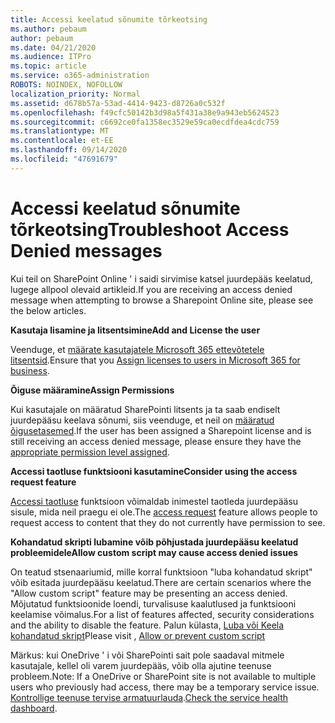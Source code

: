 ```yaml
---
title: Accessi keelatud sõnumite tõrkeotsing
ms.author: pebaum
author: pebaum
ms.date: 04/21/2020
ms.audience: ITPro
ms.topic: article
ms.service: o365-administration
ROBOTS: NOINDEX, NOFOLLOW
localization_priority: Normal
ms.assetid: d678b57a-53ad-4414-9423-d8726a0c532f
ms.openlocfilehash: f49cfc50142b3d98a5f431a38e9a943eb5624523
ms.sourcegitcommit: c6692ce0fa1358ec3529e59ca0ecdfdea4cdc759
ms.translationtype: MT
ms.contentlocale: et-EE
ms.lasthandoff: 09/14/2020
ms.locfileid: "47691679"
---
```

# <a name="troubleshoot-access-denied-messages"></a><span data-ttu-id="996d7-102">Accessi keelatud sõnumite tõrkeotsing</span><span class="sxs-lookup"><span data-stu-id="996d7-102">Troubleshoot Access Denied messages</span></span>

<span data-ttu-id="996d7-103">Kui teil on SharePoint Online ' i saidi sirvimise katsel juurdepääs keelatud, lugege allpool olevaid artikleid.</span><span class="sxs-lookup"><span data-stu-id="996d7-103">If you are receiving an access denied message when attempting to browse a Sharepoint Online site, please see the below articles.</span></span>

<span data-ttu-id="996d7-104">**Kasutaja lisamine ja litsentsimine**</span><span class="sxs-lookup"><span data-stu-id="996d7-104">**Add and License the user**</span></span>

<span data-ttu-id="996d7-105">Veenduge, et [määrate kasutajatele Microsoft 365 ettevõtetele litsentsid](https://docs.microsoft.com/microsoft-365/admin/add-users/add-users).</span><span class="sxs-lookup"><span data-stu-id="996d7-105">Ensure that you [Assign licenses to users in Microsoft 365 for business](https://docs.microsoft.com/microsoft-365/admin/add-users/add-users).</span></span>

<span data-ttu-id="996d7-106">**Õiguse määramine**</span><span class="sxs-lookup"><span data-stu-id="996d7-106">**Assign Permissions**</span></span>

<span data-ttu-id="996d7-107">Kui kasutajale on määratud SharePointi litsents ja ta saab endiselt juurdepääsu keelava sõnumi, siis veenduge, et neil on [määratud õigusetasemed](https://docs.microsoft.com/sharepoint/understanding-permission-levels).</span><span class="sxs-lookup"><span data-stu-id="996d7-107">If the user has been assigned a Sharepoint license and is still receiving an access denied message, please ensure they have the [appropriate permission level assigned](https://docs.microsoft.com/sharepoint/understanding-permission-levels).</span></span>

<span data-ttu-id="996d7-108">**Accessi taotluse funktsiooni kasutamine**</span><span class="sxs-lookup"><span data-stu-id="996d7-108">**Consider using the access request feature**</span></span>

<span data-ttu-id="996d7-109">[Accessi taotluse](https://support.office.com/article/Set-up-and-manage-access-requests-94B26E0B-2822-49D4-929A-8455698654B3) funktsioon võimaldab inimestel taotleda juurdepääsu sisule, mida neil praegu ei ole.</span><span class="sxs-lookup"><span data-stu-id="996d7-109">The [access request](https://support.office.com/article/Set-up-and-manage-access-requests-94B26E0B-2822-49D4-929A-8455698654B3) feature allows people to request access to content that they do not currently have permission to see.</span></span> 

<span data-ttu-id="996d7-110">**Kohandatud skripti lubamine võib põhjustada juurdepääsu keelatud probleemidele**</span><span class="sxs-lookup"><span data-stu-id="996d7-110">**Allow custom script may cause access denied issues**</span></span>

<span data-ttu-id="996d7-111">On teatud stsenaariumid, mille korral funktsioon "luba kohandatud skript" võib esitada juurdepääsu keelatud.</span><span class="sxs-lookup"><span data-stu-id="996d7-111">There are certain scenarios where the "Allow custom script" feature may be presenting an access denied.</span></span> <span data-ttu-id="996d7-112">Mõjutatud funktsioonide loendi, turvalisuse kaalutlused ja funktsiooni keelamise võimalus.</span><span class="sxs-lookup"><span data-stu-id="996d7-112">For a list of features affected, security considerations and the ability to disable the feature.</span></span> <span data-ttu-id="996d7-113">Palun külasta, [Luba või Keela kohandatud skript](https://docs.microsoft.com/sharepoint/allow-or-prevent-custom-script)</span><span class="sxs-lookup"><span data-stu-id="996d7-113">Please visit , [Allow or prevent custom script](https://docs.microsoft.com/sharepoint/allow-or-prevent-custom-script)</span></span>

<span data-ttu-id="996d7-114">Märkus: kui OneDrive ' i või SharePointi sait pole saadaval mitmele kasutajale, kellel oli varem juurdepääs, võib olla ajutine teenuse probleem.</span><span class="sxs-lookup"><span data-stu-id="996d7-114">Note: If a OneDrive or SharePoint site is not available to multiple users who previously had access, there may be a temporary service issue.</span></span> <span data-ttu-id="996d7-115">[Kontrollige teenuse tervise armatuurlauda](https://portal.office.com/adminportal/home#/servicehealth).</span><span class="sxs-lookup"><span data-stu-id="996d7-115">[Check the service health dashboard](https://portal.office.com/adminportal/home#/servicehealth).</span></span>


  

